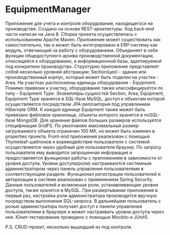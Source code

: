 # EquipmentManager
  Приложение для учета и контроля оборудования, находящегося на производстве. Создано на основе REST-архитектуры. Код back-end части написан на Java 8.
Сборка проекта осуществлялась с использованием Apache Maven. 
  Приложение может существовать как самостоятельно, так и может быть интегрировано в ERP-систему как модуль, отвечающий за
работу с оборудованием. Объединяет в себе функции общедоступного архива производственной документации, относящейся к оборудованию, и 
информационной базы, адаптируемой под конкретное производство.
  Структурно приложение представляет собой несколько уровней абстракции: Section(цех) - здание или производственный корпус, 
который может быть поделен на участки - Area. На участках расположены единицы оборудования - Equipment.
Помимо привязки к участку, оборудование также классифицируется по типу - Equipment Type. 
Экземпляры сущностей Section, Area, Equipment, Equipment Type хранятся в SQL-базе MySQL, доступ к объектам которой осуществляется 
посредством JPA-репозитория под управлением Hibernate ORM. К каждой единице Equipment также может быть привязано файловое хранилище,
объекты которого хранятся в noSQL-базе MongoDB. Для хранения файлов больших размеров используется спецификация GridFS. По умолчанию 
максимальный размер загружаемого объекта ограничен 100 Мб, но может быть изменен в properties проекта.
  Front-end приложения реализован с помощью Thymeleaf-шаблонов и взаимодействие пользователя с системой осуществляется через удобный для
пользователя браузер. По запросу пользователя ему выводится запрошенная информация и предоставляется функционал работы с приложением
в зависимости от уровня доступа. Уровни доступа(роли) настраиваются системным администратором через панель управления пользователями в соответствующем разделе.
Функционал регистрации пользователей и авторизации в системе реализован с применением Spring Security.
Данные пользователей и возможные роли, устанавливающие уровни доступа, также хранятся в MySQL. При развертывании приложения в первый раз, 
настройка роли администратора производится вручную посредством выполнения SQL-запроса. В дальнейшем пользователь с ролью администратора 
получает доступ к панели управления пользователями в браузере и может настраивать уровни доступа через нее.
  Юнит-тестирование проведено с помощью Mockito и JUnit5.
  
P.S. CRUD-проект, несколько вышедший из под контроля. 
